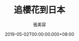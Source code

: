 ---
issue: 324
title: 追櫻花到日本
author: 張美容
language: 海陸
date: 2019-05-02T00:00:00.000+08:00
topic: 景點
difficulty: 2
wikidata: Q98096211
wikidata_link: https://www.wikidata.org/wiki/Q98096211
---